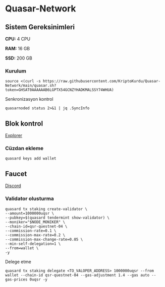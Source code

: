 # Quasar-Network


## Sistem Gereksinimleri

**CPU:** 4 CPU

**RAM:** 16 GB

**SSD:** 200 GB

### Kurulum

```
source <(curl -s https://raw.githubusercontent.com/KriptoKurdu/Quasar-Network/main/quasar.sh?token=GHSAT0AAAAAAB6LGPTX54GCNZYHADKMALSSY74WHUA)
```



Senkronizasyon kontrol
```
quasarnoded status 2>&1 | jq .SyncInfo
```
## Blok kontrol

[Explorer](https://testnet.ping.pub/quasar)


### Cüzdan ekleme

```
quasard keys add wallet
```
## Faucet

[Discord](https://discord.gg/quasarfi)

### Validator olusturma
```
quasard tx staking create-validator \
--amount=1000000uqsr \
--pubkey=$(quasard tendermint show-validator) \
--moniker="$NODE_MONIKER" \
--chain-id=qsr-questnet-04 \
--commission-rate=0.1 \
--commission-max-rate=0.2 \
--commission-max-change-rate=0.05 \
--min-self-delegation=1 \
--from=wallet \
-y
  ```
Delege etme    
 ```   
quasard tx staking delegate <TO_VALOPER_ADDRESS> 1000000uqsr --from wallet --chain-id qsr-questnet-04 --gas-adjustment 1.4 --gas auto --gas-prices 0uqsr -y    
    
   ``` 


